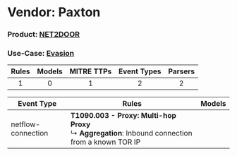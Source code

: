 Vendor: Paxton
==============
### Product: [NET2DOOR](../ds_paxton_net2door.md)
### Use-Case: [Evasion](../../../../UseCases/uc_evasion.md)

| Rules | Models | MITRE TTPs | Event Types | Parsers |
|:-----:|:------:|:----------:|:-----------:|:-------:|
|   1   |   0    |     1      |      2      |    2    |

| Event Type         | Rules                                                                                                      | Models |
| ------------------ | ---------------------------------------------------------------------------------------------------------- | ------ |
| netflow-connection | <b>T1090.003 - Proxy: Multi-hop Proxy</b><br> ↳ <b>Aggregation</b>: Inbound connection from a known TOR IP |        |
